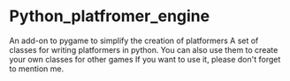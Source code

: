 # Python_platfromer_engine
An add-on to pygame to simplify the creation of platformers
A set of classes for writing platformers in python. You can also use them to create your own classes for other games
If you want to use it, please don't forget to mention me.
